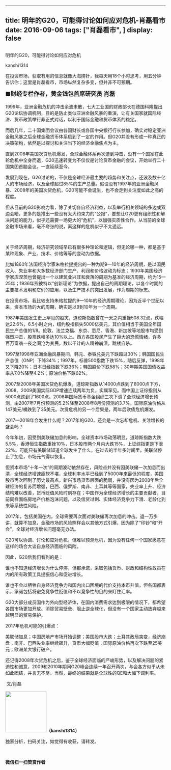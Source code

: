 
---
title:  明年的G20，可能得讨论如何应对危机-肖磊看市
date: 2016-09-06
tags: ["肖磊看市", ]
display: false
---


## 



明年的G20，可能得讨论如何应对危机




kanshi1314




在投资市场，获取有用的信息就像大海捞针，我每天用18个小时思考，用五分钟告诉你；这里是肖磊看市，市场纵然复杂多变，但并非不可预期。


**<strong style="max-width: 100%; font-size: 18px; text-align: justify; line-height: 1.6; text-indent: 40px; box-sizing: border-box !important; word-wrap: break-word !important;">■财经专栏作者，黄金钱包首席研究员 肖磊**</strong>



1999年，亚洲金融危机的冲击余波未散，七大工业国的财政部长在德国科隆提出G20论坛协调机制，目的是防止类似亚洲金融风暴的重演，让有关国家就国际经济、货币政策举行非正式对话，以利于国际金融和货币体系的稳定。



而后几年，二十国集团会议由各国财长或各国中央银行行长参加，确实对稳定亚洲金融风暴之后全球金融货币体系启到了一定的作用。但G20并没有形成一种真正的决策架构，依然是以探讨和关注当下的经济金融焦点为主。



直到2008年美国次贷危机爆发，全球金融体系再次遭到冲击，没有一个国家在此轮危机中全身而退，G20迅速转变为不仅仅是讨论货币金融的会议，开始举行二十国集团首脑会议。一直延续至今。



发展到现在，G20讨论的，不仅是全球经济最主要的趋势和关注点，还波及数十亿人的市场经济，以及全球超过85%的生产总量。假设没有1997年的亚洲金融风暴、2008年的美国次贷危机，G20可能不会诞生，也不会走到关注度如此之高的程度。



但从目前的G20影响力看，除了关切各自经济利益，以及举行相关领域的多边或双边会晤，更多的是推出一些没有太大约束力的“公报”，要想让G20更有组织性和解决问题的能力，似乎还需要一场更大的“危机”，以加强实质性合作。从当前的全球金融市场来看，毫不夸张的说，离这样的危机似乎不太遥远。

&nbsp;

关于经济周期，经济研究领域早已有很多种理论和逻辑，但无论哪一种，都是基于某种现象、产业、技术、价格等等的变动为依据。



比如1860年法国经济学家朱格拉提提出的一种为期9—10年的经济周期，是以国民收入、失业率和大多数经济部门生产、利润和价格波动为标志；1930年美国经济学家库涅茨也曾提出一个以建筑业兴旺和衰落的周期为基准的经济周期，约为15—25年；1936年熊彼特以“创新理论”为依据，提出自己的周期理论，以各个时期的主要技术发明和它们的应用，以及生产技术的突出发展，作为周期的标志。



在投资市场，我比较支持朱格拉提的9—10年的经济周期理论，因为近半个世纪以来，资本市场的大的周期，确实是以9到10年为一个周期。



1987年美国发生史上罕见的股灾，道琼斯指数曾在一天之内重挫508.32点，跌幅达22.6%，6.5小时之内，纽约股指损失5000亿美元，其价值相当于美国全年国民生产总值的1/8。伦敦、法兰克福、东京、悉尼、香港、新加坡等地股市均受到强烈冲击，股票跌幅多达10%以上。西方各国股民产生了巨大的恐慌情绪，许多百万富翁一夜之间沦为贫民，数以千计的人精神崩溃，跳楼自杀。



1997至1998年亚洲金融风暴期间，韩元、泰铢兑美元下跌超过30%；韩国国民生产总值（GNP）下降34%；1997年，标普500指数下跌15%，随后反弹，1998年又下降20%；日本日经指数下跌36%；韩国股价下跌58%；30年期美国国债收益率从7.0%降至4.2%；原油价格下跌62%。



2007至2008年美国次贷危机爆发，道琼斯指数从14000点跌到了8000点下方，2008、2009美国实际GDP增速连续两年为负，实属罕见。而中国上证综指则从5000点跌到了1600点。2008年国际货币基金组织三次下调了全球经济增长预测，由2007年7月份预测的5.2%降至2008年8月份预测的3.7%。国际原油价格从147美元/桶跌到了35美元。次贷危机的另一个后果是，两年后欧债危机爆发。



2017—2018年会发生什么呢？2017年的G20，还会是一次忘却危机、关注增长的盛会吗？



今年年初，因受到美联储加息的影响，全球资本市场动荡明显，道琼斯指数大跌5.5%，香港恒生指数重挫10%，日本股市两个月内大跌15%，上证综指更是下泄22%。可能只有美联储知道全球发生了什么，在过去的半年多时间里，美联储停止了加息，市场元气得以恢复。



但资本市场“十年一次”的周期波动依然存在，风险点并没有因美联储一次加息而出清，全球经济增速疲软不堪，全球利率水平已经到了5000年来最低的程度，美国股市再次回到了历史最高点。新兴市场货币层面的脆弱，并没有因为2008年后全球经济的复苏而增强，巴西、俄罗斯、南非、土耳其等等国家，失业率上升、经济结构难以改善，货币贬值风险时刻存在；中国作为全球经济增长的主要贡献者，目前同样面临房地产价格泡沫问题，以及信贷过剩、实体经济竞争力下滑、老龄化到来等系统性风险。



2017年，包括美国在内，全球需要再次面对美联储再次加息的冲击。退一万步讲，就算不加息，金融市场的风险照样会以其他方式引爆，因为除了“印钞”和“开会”，全球对经济增长问题毫无办法。



G20可以协调、讨论和应对危机，但难以预测危机，因为没有任何一个国家愿意在这样的场合大谈自身经济面临的风险。



因此，G20后我们看到的是：



谁也不知道经济增长为什么停滞，但都承诺，采取包括货币、财政和结构性政策在内的所有政策工具提振信心和促进增长。



谁也不会以牺牲自身经济竞争力和国内出口困境的代价支持本币升值，但各国都表示，承诺包括将避免竞争性贬值和不以竞争性的目的来盯住汇率。



G20大部分成员国作为外向型经济体，在国内消费需求达到极限的情况下，都希望各国市场更加开放、消除贸易壁垒、阻止逆全球化，但没有一个国家主动放弃越来越明显的贸易保护。



2017年危机可能的引爆点：



美联储加息；中国房地产市场开始调整；美国股市大跌；土耳其政局突变，经济崩盘；南非、巴西失业率继续飙升，货币大幅贬值；国际原油价格再次下跌至25美元；欧洲某大银行破产。



还记得2008年次贷危机之后，鉴于全球经济面临的严峻形势，以及解决问题的紧迫性和诚意，2009和2010年期间G20峰会连续一年召开两次，与会各方似乎从未如此团结，并言无不尽。当然，最终的结果就是全球性的QE和大幅下调利率。





&nbsp;文/肖磊

<img data-s="300,640" data-type="png" data-ratio="1" data-w="129" width="129px" width="129px" src="http://mmbiz.qpic.cn/mmbiz/rIYcHn0KrPQ4nqiakSpAnZPNSBYdTtpdCELmtbN8iasCKX0AXDKwVJIq1gWcaGVbdt83BgU9ibs9W4vKo34H3ZOBw/640?" style="box-sizing: border-box !important; word-wrap: break-word !important; visibility: visible !important; width: 129px !important;"/>**（kanshi1314）**

 独家分析，扫码关注，如觉得有收获，请转发。



&nbsp;




**微信扫一扫赞赏作者**













